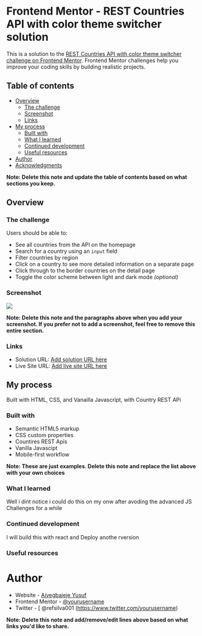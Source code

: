 # Frontend Mentor - REST Countries API with color theme switcher solution

This is a solution to the [REST Countries API with color theme switcher challenge on Frontend Mentor](https://www.frontendmentor.io/challenges/rest-countries-api-with-color-theme-switcher-5cacc469fec04111f7b848ca). Frontend Mentor challenges help you improve your coding skills by building realistic projects.

## Table of contents

- [Overview](#overview)
  - [The challenge](#the-challenge)
  - [Screenshot](#screenshot)
  - [Links](#links)
- [My process](#my-process)
  - [Built with](#built-with)
  - [What I learned](#what-i-learned)
  - [Continued development](#continued-development)
  - [Useful resources](#useful-resources)
- [Author](#author)
- [Acknowledgments](#acknowledgments)

**Note: Delete this note and update the table of contents based on what sections you keep.**

## Overview

### The challenge

Users should be able to:

- See all countries from the API on the homepage
- Search for a country using an `input` field
- Filter countries by region
- Click on a country to see more detailed information on a separate page
- Click through to the border countries on the detail page
- Toggle the color scheme between light and dark mode _(optional)_

### Screenshot

![](./screenshot.jpg)

**Note: Delete this note and the paragraphs above when you add your screenshot. If you prefer not to add a screenshot, feel free to remove this entire section.**

### Links

- Solution URL: [Add solution URL here](https://your-solution-url.com)
- Live Site URL: [Add live site URL here](https://your-live-site-url.com)

## My process

Built with HTML, CSS, and Vanailla Javascript, with Country REST APi

### Built with

- Semantic HTML5 markup
- CSS custom properties
- Countires REST Apis
- Vanilla Javascipt
- Mobile-first workflow

**Note: These are just examples. Delete this note and replace the list above with your own choices**

### What I learned

Well i dint notice i could do this on my onw after avoding the advanced JS Challenges for a while

### Continued development

I will build this with react and Deploy anothe rversion

### Useful resources

# Author

- Website - [Aiyegbajeje Yusuf](https://www.your-site.com)
- Frontend Mentor - [@yourusername](https://www.frontendmentor.io/profile/yourusername)
- Twitter - [ @refsilva001 (https://www.twitter.com/yourusername)

**Note: Delete this note and add/remove/edit lines above based on what links you'd like to share.**
